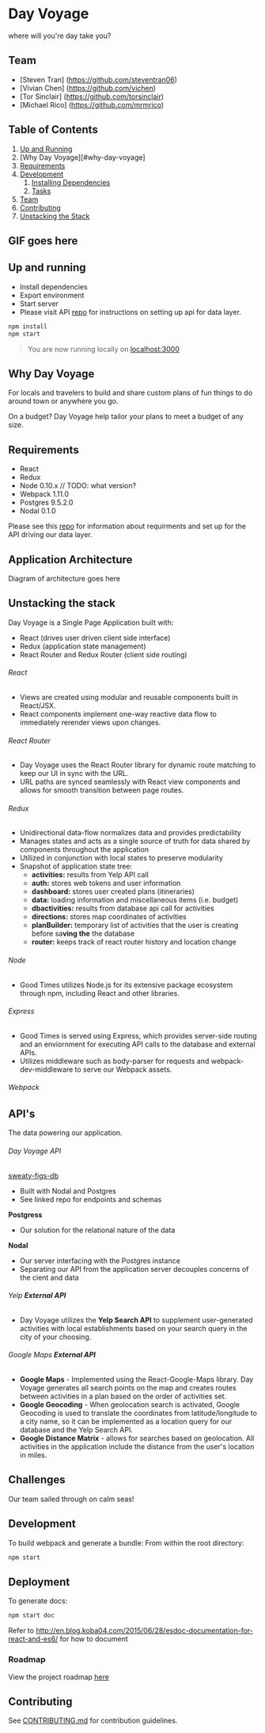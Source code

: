 # Day Voyage
where will you're day take you?

## Team

  - [Steven Tran] (https://github.com/steventran06)
  - [Vivian Chen] (https://github.com/vichen)
  - [Tor Sinclair] (https://github.com/torsinclair)
  - [Michael Rico] (https://github.com/mrmrico)

## Table of Contents

1. [Up and Running](#up-and-running)
1. [Why Day Voyage][#why-day-voyage]
1. [Requirements](#requirements)
1. [Development](#development)
    1. [Installing Dependencies](#installing-dependencies)
    1. [Tasks](#tasks)
1. [Team](#team)
1. [Contributing](#contributing)
1. [Unstacking the Stack](#unstacking-the-stack)

## GIF goes here

## Up and running
- Install dependencies
- Export environment
- Start server
- Please visit API [repo](https://github.com/sweaty-figs/sweaty-figs-db) for instructions on setting up api for data layer.

```sh
npm install
npm start
```

> You are now running locally on [localhost:3000](http://localhost:3000/)

## Why Day Voyage

For locals and travelers to build and share custom plans of fun things to do around town or anywhere you go.

On a budget? Day Voyage help tailor your plans to meet a budget of any size.

## Requirements

- React
- Redux
- Node 0.10.x // TODO: what version?
- Webpack 1.11.0
- Postgres 9.5.2.0
- Nodal 0.1.0

Please see this [repo](https://github.com/sweaty-figs/sweaty-figs-db) for information about requirments and set up for the API driving our data layer.

## Application Architecture

Diagram of architecture goes here

## Unstacking the stack

Day Voyage is a Single Page Application built with:
- React (drives user driven client side interface)
- Redux (application state management)
- React Router and Redux Router (client side routing)

###### React
- Views are created using modular and reusable components built in React/JSX.
- React components implement one-way reactive data flow to immediately rerender views upon changes.

###### React Router
- Day Voyage uses the React Router library for dynamic route matching to keep our UI in sync with the URL.
- URL paths are synced seamlessly with React view components and allows for smooth transition between page routes.

###### Redux
- Unidirectional data-flow normalizes data and provides predictability
- Manages states and acts as a single source of truth for data shared by components throughout the application
- Utilized in conjunction with local states to preserve modularity
- Snapshot of application state tree:
  - **activities:** results from Yelp API call
  - **auth:** stores web tokens and user information
  - **dashboard:** stores user created plans (itineraries)
  - **data:** loading information and miscellaneous items (i.e. budget)
  - **dbactivities:** results from database api call for activities
  - **directions:** stores map coordinates of activities
  - **planBuilder:** temporary list of activities that the user is creating before sa**ving the** the database
  - **router:** keeps track of react router history and location change

###### Node
- Good Times utilizes Node.js for its extensive package ecosystem through npm, including React and other libraries.

###### Express
- Good Times is served using Express, which provides server-side routing and an enviornment for executing API calls to the database and external APIs.
- Utilizes middleware such as body-parser for requests and webpack-dev-middleware to serve our Webpack assets.

###### Webpack


## API's
The data powering our application.

###### Day Voyage API
[sweaty-figs-db](https://github.com/sweaty-figs/sweaty-figs-db)
- Built with Nodal and Postgres
- See linked repo for endpoints and schemas

**Postgress**
- Our solution for the relational nature of the data

**Nodal**
- Our server interfacing with the Postgres instance
- Separating our API from the application server decouples concerns of the cient and data

###### Yelp __External API__
- Day Voyage utilizes the **Yelp Search API** to supplement user-generated activities with local establishments based on your search query in the city of your choosing.

###### Google Maps __External API__
- **Google Maps** - Implemented using the React-Google-Maps library. Day Voyage generates all search points on the map and creates routes between activities in a plan based on the order of activities set.
- **Google Geocoding** - When geolocation search is activated, Google Geocoding is used to translate the coordinates from latitude/longitude to a city name, so it can be implemented as a location query for our database and the Yelp Search API.
- **Google Distance Matrix** - allows for searches based on geolocation. All activities in the application include the distance from the user's location in miles.


## Challenges
Our team sailed through on calm seas!

## Development

To build webpack and generate a bundle:
From within the root directory:
```sh
npm start
```

## Deployment
To generate docs:
```sh
npm start doc
```
Refer to http://en.blog.koba04.com/2015/06/28/esdoc-documentation-for-react-and-es6/ for how to
document


### Roadmap

View the project roadmap [here](LINK_TO_PROJECT_ISSUES)


## Contributing

See [CONTRIBUTING.md](CONTRIBUTING.md) for contribution guidelines.

